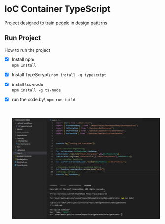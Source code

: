 # IoC Container TypeScript
Project designed to train people in design patterns
## Run Project
How to run the project
- [x] Install npm\
`npm Install`
- [x] Install TypeScrypt\ 
`npm install -g typescript`
- [x] install tsc-node\
`npm install -g ts-node`
- [x] run the code by\ 
`npm run build`\
\
\
\
![alt text](https://github.com/mariogonzal/TSDesignPatterns/blob/main/IoCContainer.png?raw=true)

